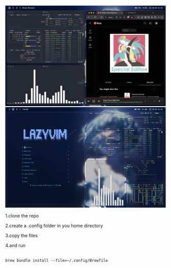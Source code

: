 ![alt text](image.png)
![alt text](G3rmUfMWIAAoif6.jpeg)

1.clone the repo

2.create a .config folder in you home directory 

3.copy the files

4.and run 
````

brew bundle install --file=~/.config/Brewfile
